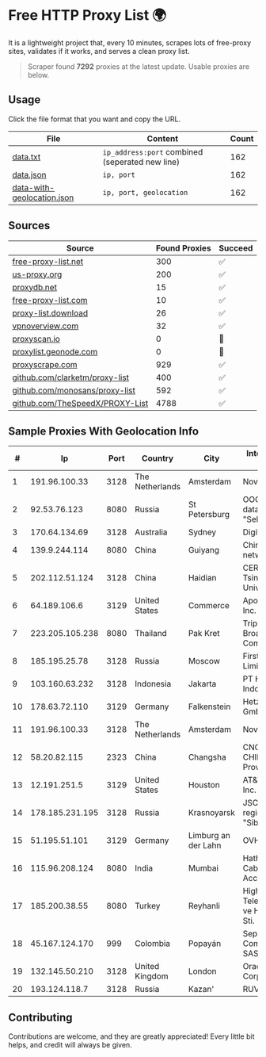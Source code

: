 
# Free HTTP Proxy List 🌍

It is a lightweight project that, every 10 minutes, scrapes lots of free-proxy sites, validates if it works, and serves a clean proxy list.


> Scraper found **7292** proxies at the latest update. Usable proxies are below.

## Usage

Click the file format that you want and copy the URL.


|File|Content|Count|
|----|-------|-----|
|[data.txt](https://raw.githubusercontent.com/themiralay/Proxy-List-World/master/data.txt)|`ip_address:port` combined (seperated new line)|162|
|[data.json](https://raw.githubusercontent.com/themiralay/Proxy-List-World/master/data.json)|`ip, port`|162|
|[data-with-geolocation.json](https://raw.githubusercontent.com/themiralay/Proxy-List-World/master/data-with-geolocation.json)|`ip, port, geolocation`|162|

## Sources

|Source|Found Proxies|Succeed|
|------|-------------|-------|
|[free-proxy-list.net](https://free-proxy-list.net)|300|✅|
|[us-proxy.org](https://www.us-proxy.org)|200|✅|
|[proxydb.net](http://proxydb.net)|15|✅|
|[free-proxy-list.com](https://free-proxy-list.com/?page=&port=&type%5B%5D=http&type%5B%5D=https&up_time=0&search=Search)|10|✅|
|[proxy-list.download](https://www.proxy-list.download/HTTP)|26|✅|
|[vpnoverview.com](https://vpnoverview.com/privacy/anonymous-browsing/free-proxy-servers)|32|✅|
|[proxyscan.io](https://www.proxyscan.io)|0|🚫|
|[proxylist.geonode.com](https://proxylist.geonode.com/api/proxy-list?limit=300&page=1&sort_by=lastChecked&sort_type=desc&protocols=http,https)|0|🚫|
|[proxyscrape.com](https://api.proxyscrape.com/v2/?request=displayproxies&protocol=http&timeout=10000&country=all&ssl=all&anonymity=all)|929|✅|
|[github.com/clarketm/proxy-list](https://raw.githubusercontent.com/clarketm/proxy-list/master/proxy-list-raw.txt)|400|✅|
|[github.com/monosans/proxy-list](https://raw.githubusercontent.com/monosans/proxy-list/main/proxies/http.txt)|592|✅|
|[github.com/TheSpeedX/PROXY-List](https://raw.githubusercontent.com/TheSpeedX/PROXY-List/master/http.txt)|4788|✅|


## Sample Proxies With Geolocation Info

|#|Ip|Port|Country|City|Internet Service Provider|
|-|--|----|-------|----|-------------------------|
|1|191.96.100.33|3128|The Netherlands|Amsterdam|NovoServe B.V.|
|2|92.53.76.123|8080|Russia|St Petersburg|OOO "Network of data-centers "Selectel"|
|3|170.64.134.69|3128|Australia|Sydney|DigitalOcean, LLC|
|4|139.9.244.114|8080|China|Guiyang|China Unicom IP network|
|5|202.112.51.124|3128|China|Haidian|CERNET2 IX at Tsinghua University|
|6|64.189.106.6|3129|United States|Commerce|Apogee Telecom Inc.|
|7|223.205.105.238|8080|Thailand|Pak Kret|Triple T Broadband Public Company Limited|
|8|185.195.25.78|3128|Russia|Moscow|First Server Limited|
|9|103.160.63.232|3128|Indonesia|Jakarta|PT Herza Digital Indonesia|
|10|178.63.72.110|3129|Germany|Falkenstein|Hetzner Online GmbH|
|11|191.96.100.33|3128|The Netherlands|Amsterdam|NovoServe B.V.|
|12|58.20.82.115|2323|China|Changsha|CNC Group CHINA169 Hunan Province Network|
|13|12.191.251.5|3129|United States|Houston|AT&T Services, Inc.|
|14|178.185.231.195|3128|Russia|Krasnoyarsk|JSC Rostelecom regional branch "Siberia"|
|15|51.195.51.101|3129|Germany|Limburg an der Lahn|OVH SAS|
|16|115.96.208.124|8080|India|Mumbai|Hathway IP over Cable Internet Access|
|17|185.200.38.55|8080|Turkey|Reyhanli|High Speed Telekomunikasyon ve Hab. Hiz. Ltd. Sti.|
|18|45.167.124.170|999|Colombia|Popayán|Sepcom Comunicaciones SAS|
|19|132.145.50.210|3128|United Kingdom|London|Oracle Corporation|
|20|193.124.118.7|3128|Russia|Kazan'|RUVDS|



## Contributing

Contributions are welcome, and they are greatly appreciated! Every
little bit helps, and credit will always be given.

